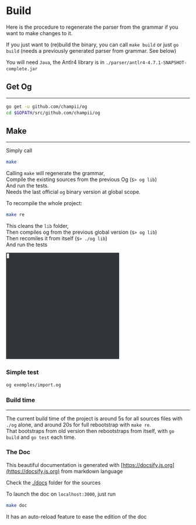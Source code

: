 # Build

Here is the procedure to regenerate the parser from the grammar if you want to make changes to it.

If you just want to (re)build the binary, you can call `make build` or just `go build` (needs a previously generated parser from grammar. See below)

You will need `Java`, the Antlr4 library is in `./parser/antlr4-4.7.1-SNAPSHOT-complete.jar`

## Get Og
---
```bash
go get -u github.com/champii/og
cd $GOPATH/src/github.com/champii/og
```

## Make
---

Simply call
```bash
make
```
Calling `make` will regenerate the grammar,  
Compile the existing sources from the previous Og (`$> og lib`)  
And run the tests.  
Needs the last official `og` binary version at global scope.  

To recompile the whole project:
```bash
make re
```

This cleans the `lib` folder,  
Then compiles og from the previous global version (`$> og lib`)  
Then recomiles it from itself (`$> ./og lib`)  
And run the tests  

![make](https://github.com/Champii/og/raw/master/docs/_media/og_preview.gif)

### Simple test
```bash
og exemples/import.og
```

### Build time
---
The current build time of the project is around 5s for all sources files with `./og` alone, and around 20s for full rebootstrap with `make re`.  
That bootstraps from old version then rebootstraps from itself, with `go build` and `go test` each time. 


### The Doc

This beautiful documentation is generated with [https://docsify.js.org](https://docsify.js.org) from markdown language

Check the [./docs](https://github.com/Champii/og/tree/master/docs) folder for the sources

To launch the doc on `localhost:3000`, just run

```bash
make doc
```

It has an auto-reload feature to ease the edition of the doc
